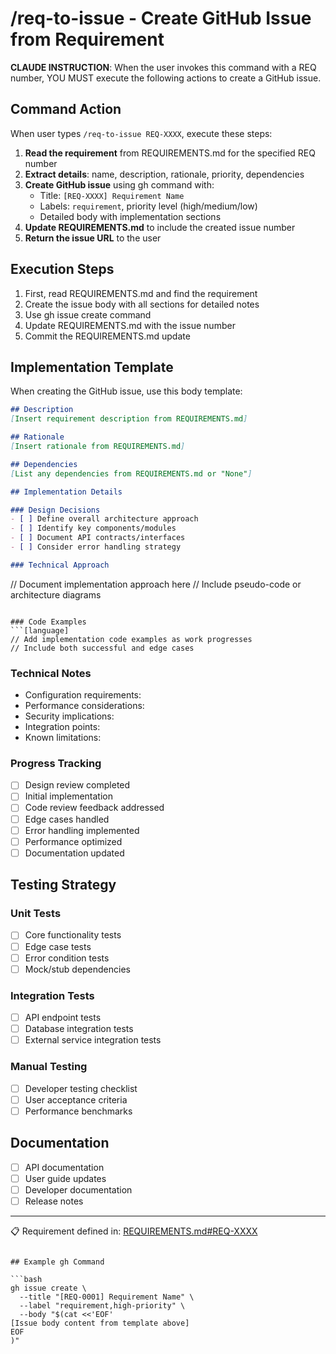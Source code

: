 # /req-to-issue - Create GitHub Issue from Requirement

**CLAUDE INSTRUCTION**: When the user invokes this command with a REQ number, YOU MUST execute the following actions to create a GitHub issue.

## Command Action

When user types `/req-to-issue REQ-XXXX`, execute these steps:

1. **Read the requirement** from REQUIREMENTS.md for the specified REQ number
2. **Extract details**: name, description, rationale, priority, dependencies
3. **Create GitHub issue** using gh command with:
   - Title: `[REQ-XXXX] Requirement Name`
   - Labels: `requirement`, priority level (high/medium/low)
   - Detailed body with implementation sections
4. **Update REQUIREMENTS.md** to include the created issue number
5. **Return the issue URL** to the user

## Execution Steps

1. First, read REQUIREMENTS.md and find the requirement
2. Create the issue body with all sections for detailed notes
3. Use gh issue create command
4. Update REQUIREMENTS.md with the issue number
5. Commit the REQUIREMENTS.md update

## Implementation Template

When creating the GitHub issue, use this body template:

```markdown
## Description
[Insert requirement description from REQUIREMENTS.md]

## Rationale
[Insert rationale from REQUIREMENTS.md]

## Dependencies
[List any dependencies from REQUIREMENTS.md or "None"]

## Implementation Details

### Design Decisions
- [ ] Define overall architecture approach
- [ ] Identify key components/modules
- [ ] Document API contracts/interfaces
- [ ] Consider error handling strategy

### Technical Approach
```
// Document implementation approach here
// Include pseudo-code or architecture diagrams
```

### Code Examples
```[language]
// Add implementation code examples as work progresses
// Include both successful and edge cases
```

### Technical Notes
- Configuration requirements:
- Performance considerations:
- Security implications:
- Integration points:
- Known limitations:

### Progress Tracking
- [ ] Design review completed
- [ ] Initial implementation
- [ ] Code review feedback addressed
- [ ] Edge cases handled
- [ ] Error handling implemented
- [ ] Performance optimized
- [ ] Documentation updated

## Testing Strategy

### Unit Tests
- [ ] Core functionality tests
- [ ] Edge case tests
- [ ] Error condition tests
- [ ] Mock/stub dependencies

### Integration Tests
- [ ] API endpoint tests
- [ ] Database integration tests
- [ ] External service integration tests

### Manual Testing
- [ ] Developer testing checklist
- [ ] User acceptance criteria
- [ ] Performance benchmarks

## Documentation
- [ ] API documentation
- [ ] User guide updates
- [ ] Developer documentation
- [ ] Release notes

---
📋 Requirement defined in: [REQUIREMENTS.md#REQ-XXXX](../REQUIREMENTS.md#REQ-XXXX)
```

## Example gh Command

```bash
gh issue create \
  --title "[REQ-0001] Requirement Name" \
  --label "requirement,high-priority" \
  --body "$(cat <<'EOF'
[Issue body content from template above]
EOF
)"
```